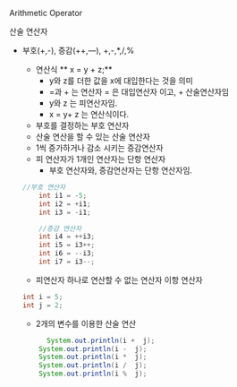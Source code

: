 Arithmetic Operator

산술 연산자

- 부호(+,-), 증감(++,—), +,-,*,/,%

  - 연산식 ** x = y + z;**
    - y와 z를 더한 값을 x에 대입한다는 것을 의미
    - =과 + 는 연산자 = 은 대입연산자 이고, + 산술연산자임
    - y와 z 는 피연산자임.
    - x = y+ z 는 연산식이다.
  - 부호를 결정하는 부호 연산자
  - 산술 연산을 할 수 있는 산술 연산자
  - 1씩 증가하거나 감소 시키는 증감연산자
  - 피 연산자가 1개인 연산자는 단항 연산자
    - 부호 연산자와, 증감연산자는 단항 연산자임.

  ```java
  //부호 연산자 
      int i1 = -5;
      int i2 = +i1;
      int i3 = -i1;
  
      //증감 연산자 
      int i4 = ++i3;
      int i5 = i3++;
      int i6 = --i3;
      int i7 = i3--;
  ```

  - 피연산자 하나로 연산할 수 없는 연산자 이항 연산자

  ```java
  int i = 5;
  int j = 2;
  ```

  - 2개의 변수를 이용한 산술 연산

  ```java
  		System.out.println(i +  j);
      System.out.println(i -  j);
      System.out.println(i *  j);
      System.out.println(i /  j);  
      System.out.println(i %  j);
  ```